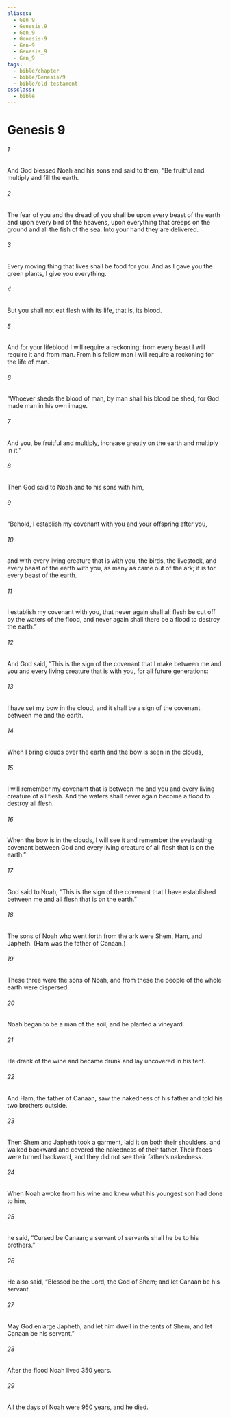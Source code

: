 ```yaml
---
aliases:
  - Gen 9
  - Genesis.9
  - Gen.9
  - Genesis-9
  - Gen-9
  - Genesis_9
  - Gen_9
tags:
  - bible/chapter
  - bible/Genesis/9
  - bible/old testament
cssclass:
  - bible
---
```


# Genesis 9

###### 1
And God blessed Noah and his sons and said to them, “Be fruitful and multiply and fill the earth.
###### 2
The fear of you and the dread of you shall be upon every beast of the earth and upon every bird of the heavens, upon everything that creeps on the ground and all the fish of the sea. Into your hand they are delivered.
###### 3
Every moving thing that lives shall be food for you. And as I gave you the green plants, I give you everything.
###### 4
But you shall not eat flesh with its life, that is, its blood.
###### 5
And for your lifeblood I will require a reckoning: from every beast I will require it and from man. From his fellow man I will require a reckoning for the life of man.
###### 6
“Whoever sheds the blood of man, by man shall his blood be shed, for God made man in his own image.
###### 7
And you, be fruitful and multiply, increase greatly on the earth and multiply in it.”
###### 8
Then God said to Noah and to his sons with him,
###### 9
“Behold, I establish my covenant with you and your offspring after you,
###### 10
and with every living creature that is with you, the birds, the livestock, and every beast of the earth with you, as many as came out of the ark; it is for every beast of the earth.
###### 11
I establish my covenant with you, that never again shall all flesh be cut off by the waters of the flood, and never again shall there be a flood to destroy the earth.”
###### 12
And God said, “This is the sign of the covenant that I make between me and you and every living creature that is with you, for all future generations:
###### 13
I have set my bow in the cloud, and it shall be a sign of the covenant between me and the earth.
###### 14
When I bring clouds over the earth and the bow is seen in the clouds,
###### 15
I will remember my covenant that is between me and you and every living creature of all flesh. And the waters shall never again become a flood to destroy all flesh.
###### 16
When the bow is in the clouds, I will see it and remember the everlasting covenant between God and every living creature of all flesh that is on the earth.”
###### 17
God said to Noah, “This is the sign of the covenant that I have established between me and all flesh that is on the earth.”
###### 18
The sons of Noah who went forth from the ark were Shem, Ham, and Japheth. (Ham was the father of Canaan.)
###### 19
These three were the sons of Noah, and from these the people of the whole earth were dispersed.
###### 20
Noah began to be a man of the soil, and he planted a vineyard.
###### 21
He drank of the wine and became drunk and lay uncovered in his tent.
###### 22
And Ham, the father of Canaan, saw the nakedness of his father and told his two brothers outside.
###### 23
Then Shem and Japheth took a garment, laid it on both their shoulders, and walked backward and covered the nakedness of their father. Their faces were turned backward, and they did not see their father’s nakedness.
###### 24
When Noah awoke from his wine and knew what his youngest son had done to him,
###### 25
he said, “Cursed be Canaan; a servant of servants shall he be to his brothers.”
###### 26
He also said, “Blessed be the Lord, the God of Shem; and let Canaan be his servant.
###### 27
May God enlarge Japheth, and let him dwell in the tents of Shem, and let Canaan be his servant.”
###### 28
After the flood Noah lived 350 years.
###### 29
All the days of Noah were 950 years, and he died.


